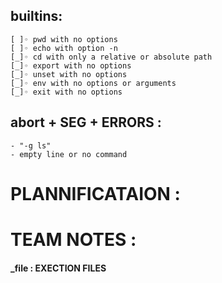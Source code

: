 ## builtins:
    
    [ ]◦ pwd with no options
    [ ]◦ echo with option -n
    [_]◦ cd with only a relative or absolute path
    [_]◦ export with no options
    [_]◦ unset with no options
    [_]◦ env with no options or arguments
    [_]◦ exit with no options


## abort + SEG + ERRORS :
    
    - "-g ls"
    - empty line or no command 


# PLANNIFICATAION : 


# TEAM NOTES : 

#### _file : EXECTION FILES
